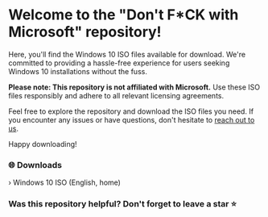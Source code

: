 # Welcome to the "Don't F*CK with Microsoft" repository!

Here, you'll find the Windows 10 ISO files available for download. We're committed to providing a hassle-free experience for users seeking Windows 10 installations without the fuss.

**Please note: This repository is not affiliated with Microsoft.** Use these ISO files responsibly and adhere to all relevant licensing agreements.

Feel free to explore the repository and download the ISO files you need. If you encounter any issues or have questions, don't hesitate to [reach out to us](https://www.reddit.com/message/compose/?to=arturcodes).

Happy downloading!

### 🌐 Downloads 
 › Windows 10 ISO (English, home) 


### Was this repository helpful? Don't forget to leave a star ⭐
